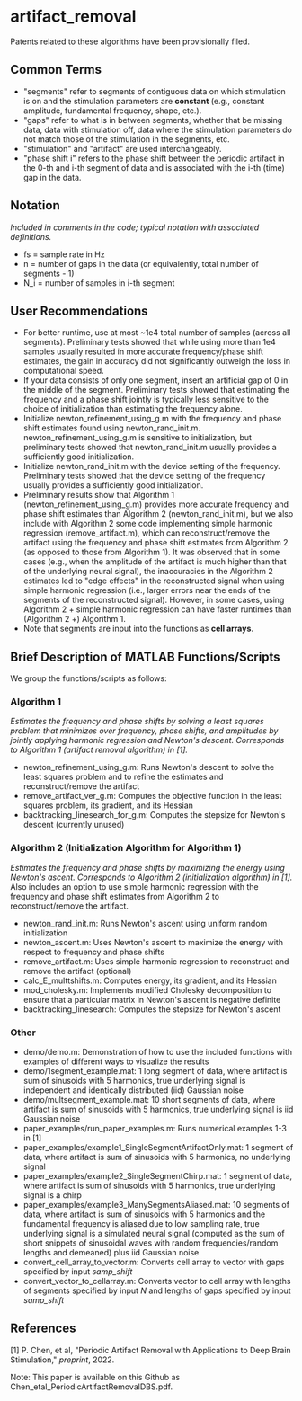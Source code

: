 # artifact_removal

Patents related to these algorithms have been provisionally filed.

## Common Terms
* "segments" refer to segments of contiguous data on which stimulation is on and the stimulation parameters are **constant** (e.g., constant amplitude, fundamental frequency, shape, etc.).
* "gaps" refer to what is in between segments, whether that be missing data, data with stimulation off, data where the stimulation parameters do not match those of the stimulation in the segments, etc. 
* "stimulation" and "artifact" are used interchangeably.
* "phase shift i" refers to the phase shift between the periodic artifact in the 0-th and i-th segment of data and is associated with the i-th (time) gap in the data.

## Notation
*Included in comments in the code; typical notation with associated definitions.*
* fs  = sample rate in Hz
* n   = number of gaps in the data (or equivalently, total number of segments - 1)
* N_i = number of samples in i-th segment

## User Recommendations
* For better runtime, use at most ~1e4 total number of samples (across all segments). Preliminary tests showed that while using more than 1e4 samples usually resulted in more accurate frequency/phase shift estimates, the gain in accuracy did not significantly outweigh the loss in computational speed. 
* If your data consists of only one segment, insert an artificial gap of 0 in the middle of the segment. Preliminary tests showed that estimating the frequency and a phase shift jointly is typically less sensitive to the choice of initialization than estimating the frequency alone.
* Initialize newton_refinement_using_g.m with the frequency and phase shift estimates found using newton_rand_init.m. newton_refinement_using_g.m is sensitive to initialization, but preliminary tests showed that newton_rand_init.m usually provides a sufficiently good initialization.
* Initialize newton_rand_init.m with the device setting of the frequency. Preliminary tests showed that the device setting of the frequency usually provides a sufficiently good initialization.
* Preliminary results show that Algorithm 1 (newton_refinement_using_g.m) provides more accurate frequency and phase shift estimates than Algorithm 2 (newton_rand_init.m), but we also include with Algorithm 2 some code implementing simple harmonic regression (remove_artifact.m), which can reconstruct/remove the artifact using the frequency and phase shift estimates from Algorithm 2 (as opposed to those from Algorithm 1). It was observed that in some cases (e.g., when the amplitude of the artifact is much higher than that of the underlying neural signal), the inaccuracies in the Algorithm 2 estimates led to "edge effects" in the reconstructed signal when using simple harmonic regression (i.e., larger errors near the ends of the segments of the reconstructed signal). However, in some cases, using Algorithm 2 + simple harmonic regression can have faster runtimes than (Algorithm 2 +) Algorithm 1.
* Note that segments are input into the functions as **cell arrays**.

## Brief Description of MATLAB Functions/Scripts
We group the functions/scripts as follows: 
### Algorithm 1
*Estimates the frequency and phase shifts by solving a least squares problem that minimizes over frequency, phase shifts, and amplitudes by jointly applying harmonic regression and Newton's descent. Corresponds to Algorithm 1 (artifact removal algorithm) in [1].*
* newton_refinement_using_g.m: Runs Newton's descent to solve the least squares problem and to refine the estimates and reconstruct/remove the artifact
* remove_artifact_ver_g.m: Computes the objective function in the least squares problem, its gradient, and its Hessian 
* backtracking_linesearch_for_g.m: Computes the stepsize for Newton's descent (currently unused)

### Algorithm 2 (Initialization Algorithm for Algorithm 1)
*Estimates the frequency and phase shifts by maximizing the energy using Newton's ascent. Corresponds to Algorithm 2 (initialization algorithm) in [1].* Also includes an option to use simple harmonic regression with the frequency and phase shift estimates from Algorithm 2 to reconstruct/remove the artifact.
* newton_rand_init.m: Runs Newton's ascent using uniform random initialization
* newton_ascent.m: Uses Newton's ascent to maximize the energy with respect to frequency and phase shifts
* remove_artifact.m: Uses simple harmonic regression to reconstruct and remove the artifact (optional)
* calc_E_multtshifts.m: Computes energy, its gradient, and its Hessian
* mod_cholesky.m: Implements modified Cholesky decomposition to ensure that a particular matrix in Newton's ascent is negative definite
* backtracking_linesearch: Computes the stepsize for Newton's ascent

### Other
* demo/demo.m: Demonstration of how to use the included functions with examples of different ways to visualize the results
* demo/1segment_example.mat: 1 long segment of data, where artifact is sum of sinusoids with 5 harmonics, true underlying signal is independent and identically distributed (iid) Gaussian noise
* demo/multsegment_example.mat: 10 short segments of data, where artifact is sum of sinusoids with 5 harmonics, true underlying signal is iid Gaussian noise
* paper_examples/run_paper_examples.m: Runs numerical examples 1-3 in [1]
* paper_examples/example1_SingleSegmentArtifactOnly.mat: 1 segment of data, where artifact is sum of sinusoids with 5 harmonics, no underlying signal
* paper_examples/example2_SingleSegmentChirp.mat: 1 segment of data, where artifact is sum of sinusoids with 5 harmonics, true underlying signal is a chirp
* paper_examples/example3_ManySegmentsAliased.mat: 10 segments of data, where artifact is sum of sinusoids with 5 harmonics and the fundamental frequency is aliased due to low sampling rate, true underlying signal is a simulated neural signal (computed as the sum of short snippets of sinusoidal waves with random frequencies/random lengths and demeaned) plus iid Gaussian noise
* convert_cell_array_to_vector.m: Converts cell array to vector with gaps specified by input *samp_shift*
* convert_vector_to_cellarray.m: Converts vector to cell array with lengths of segments specified by input *N* and lengths of gaps specified by input *samp_shift*

## References
[1] P. Chen, et al, "Periodic Artifact Removal with Applications to Deep Brain Stimulation," *preprint*, 2022.

Note: This paper is available on this Github as Chen_etal_PeriodicArtifactRemovalDBS.pdf.
